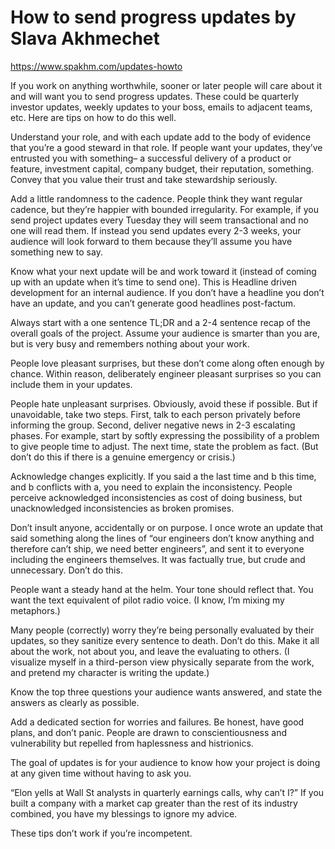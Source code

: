 # How to send progress updates by Slava Akhmechet

https://www.spakhm.com/updates-howto

If you work on anything worthwhile, sooner or later people will care about it and will want you to send progress updates. These could be quarterly investor updates, weekly updates to your boss, emails to adjacent teams, etc. Here are tips on how to do this well.

Understand your role, and with each update add to the body of evidence that you’re a good steward in that role. If people want your updates, they’ve entrusted you with something– a successful delivery of a product or feature, investment capital, company budget, their reputation, something. Convey that you value their trust and take stewardship seriously.

Add a little randomness to the cadence. People think they want regular cadence, but they’re happier with bounded irregularity. For example, if you send project updates every Tuesday they will seem transactional and no one will read them. If instead you send updates every 2-3 weeks, your audience will look forward to them because they’ll assume you have something new to say.

Know what your next update will be and work toward it (instead of coming up with an update when it’s time to send one). This is Headline driven development for an internal audience. If you don’t have a headline you don’t have an update, and you can’t generate good headlines post-factum.

Always start with a one sentence TL;DR and a 2-4 sentence recap of the overall goals of the project. Assume your audience is smarter than you are, but is very busy and remembers nothing about your work.

People love pleasant surprises, but these don’t come along often enough by chance. Within reason, deliberately engineer pleasant surprises so you can include them in your updates.

People hate unpleasant surprises. Obviously, avoid these if possible. But if unavoidable, take two steps. First, talk to each person privately before informing the group. Second, deliver negative news in 2-3 escalating phases. For example, start by softly expressing the possibility of a problem to give people time to adjust. The next time, state the problem as fact. (But don’t do this if there is a genuine emergency or crisis.)

Acknowledge changes explicitly. If you said a the last time and b this time, and b conflicts with a, you need to explain the inconsistency. People perceive acknowledged inconsistencies as cost of doing business, but unacknowledged inconsistencies as broken promises.

Don’t insult anyone, accidentally or on purpose. I once wrote an update that said something along the lines of “our engineers don’t know anything and therefore can’t ship, we need better engineers”, and sent it to everyone including the engineers themselves. It was factually true, but crude and unnecessary. Don’t do this.

People want a steady hand at the helm. Your tone should reflect that. You want the text equivalent of pilot radio voice. (I know, I’m mixing my metaphors.)

Many people (correctly) worry they’re being personally evaluated by their updates, so they sanitize every sentence to death. Don’t do this. Make it all about the work, not about you, and leave the evaluating to others. (I visualize myself in a third-person view physically separate from the work, and pretend my character is writing the update.)

Know the top three questions your audience wants answered, and state the answers as clearly as possible.

Add a dedicated section for worries and failures. Be honest, have good plans, and don’t panic. People are drawn to conscientiousness and vulnerability but repelled from haplessness and histrionics.

The goal of updates is for your audience to know how your project is doing at any given time without having to ask you.

“Elon yells at Wall St analysts in quarterly earnings calls, why can’t I?” If you built a company with a market cap greater than the rest of its industry combined, you have my blessings to ignore my advice.

These tips don’t work if you’re incompetent.
